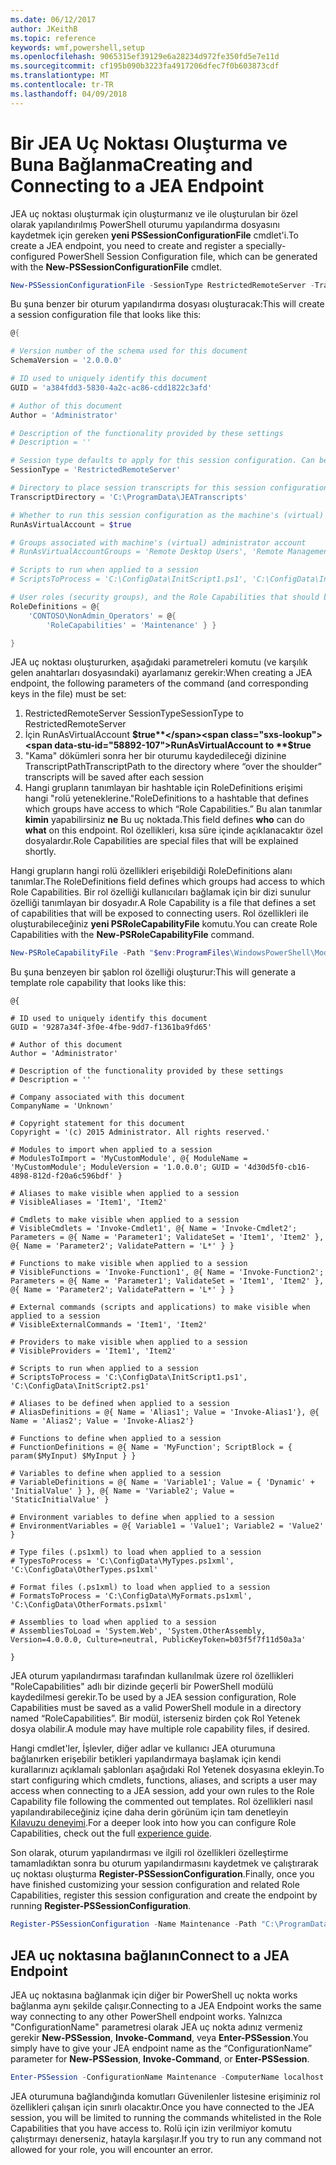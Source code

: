```yaml
---
ms.date: 06/12/2017
author: JKeithB
ms.topic: reference
keywords: wmf,powershell,setup
ms.openlocfilehash: 9065315ef39129e6a28234d972fe350fd5e7e11d
ms.sourcegitcommit: cf195b090b3223fa4917206dfec7f0b603873cdf
ms.translationtype: MT
ms.contentlocale: tr-TR
ms.lasthandoff: 04/09/2018
---
```

# <a name="creating-and-connecting-to-a-jea-endpoint"></a><span data-ttu-id="58892-102">Bir JEA Uç Noktası Oluşturma ve Buna Bağlanma</span><span class="sxs-lookup"><span data-stu-id="58892-102">Creating and Connecting to a JEA Endpoint</span></span>
<span data-ttu-id="58892-103">JEA uç noktası oluşturmak için oluşturmanız ve ile oluşturulan bir özel olarak yapılandırılmış PowerShell oturumu yapılandırma dosyasını kaydetmek için gereken **yeni PSSessionConfigurationFile** cmdlet'i.</span><span class="sxs-lookup"><span data-stu-id="58892-103">To create a JEA endpoint, you need to create and register a specially-configured PowerShell Session Configuration file, which can be generated with the **New-PSSessionConfigurationFile** cmdlet.</span></span>

```powershell
New-PSSessionConfigurationFile -SessionType RestrictedRemoteServer -TranscriptDirectory "C:\ProgramData\JEATranscripts" -RunAsVirtualAccount -RoleDefinitions @{ 'CONTOSO\NonAdmin_Operators' = @{ RoleCapabilities = 'Maintenance' }} -Path "$env:ProgramData\JEAConfiguration\Demo.pssc"
```

<span data-ttu-id="58892-104">Bu şuna benzer bir oturum yapılandırma dosyası oluşturacak:</span><span class="sxs-lookup"><span data-stu-id="58892-104">This will create a session configuration file that looks like this:</span></span>
```powershell
@{

# Version number of the schema used for this document
SchemaVersion = '2.0.0.0'

# ID used to uniquely identify this document
GUID = 'a384fdd3-5830-4a2c-ac86-cdd1822c3afd'

# Author of this document
Author = 'Administrator'

# Description of the functionality provided by these settings
# Description = ''

# Session type defaults to apply for this session configuration. Can be 'RestrictedRemoteServer' (recommended), 'Empty', or 'Default'
SessionType = 'RestrictedRemoteServer'

# Directory to place session transcripts for this session configuration
TranscriptDirectory = 'C:\ProgramData\JEATranscripts'

# Whether to run this session configuration as the machine's (virtual) administrator account
RunAsVirtualAccount = $true

# Groups associated with machine's (virtual) administrator account
# RunAsVirtualAccountGroups = 'Remote Desktop Users', 'Remote Management Users'

# Scripts to run when applied to a session
# ScriptsToProcess = 'C:\ConfigData\InitScript1.ps1', 'C:\ConfigData\InitScript2.ps1'

# User roles (security groups), and the Role Capabilities that should be applied to them when applied to a session
RoleDefinitions = @{
    'CONTOSO\NonAdmin_Operators' = @{
        'RoleCapabilities' = 'Maintenance' } }

}
```
<span data-ttu-id="58892-105">JEA uç noktası oluştururken, aşağıdaki parametreleri komutu (ve karşılık gelen anahtarları dosyasındaki) ayarlamanız gerekir:</span><span class="sxs-lookup"><span data-stu-id="58892-105">When creating a JEA endpoint, the following parameters of the command (and corresponding keys in the file) must be set:</span></span>
1.  <span data-ttu-id="58892-106">RestrictedRemoteServer SessionType</span><span class="sxs-lookup"><span data-stu-id="58892-106">SessionType to RestrictedRemoteServer</span></span>
2.  <span data-ttu-id="58892-107">İçin RunAsVirtualAccount **$true**</span><span class="sxs-lookup"><span data-stu-id="58892-107">RunAsVirtualAccount to **$true**</span></span>
3.  <span data-ttu-id="58892-108">"Kama" dökümleri sonra her bir oturumu kaydedileceği dizinine TranscriptPath</span><span class="sxs-lookup"><span data-stu-id="58892-108">TranscriptPath to the directory where “over the shoulder” transcripts will be saved after each session</span></span>
4.  <span data-ttu-id="58892-109">Hangi grupların tanımlayan bir hashtable için RoleDefinitions erişimi hangi "rolü yeteneklerine."</span><span class="sxs-lookup"><span data-stu-id="58892-109">RoleDefinitions to a hashtable that defines which groups have access to which “Role Capabilities.”</span></span>  <span data-ttu-id="58892-110">Bu alan tanımlar **kimin** yapabilirsiniz **ne** Bu uç noktada.</span><span class="sxs-lookup"><span data-stu-id="58892-110">This field defines **who** can do **what** on this endpoint.</span></span>   <span data-ttu-id="58892-111">Rol özellikleri, kısa süre içinde açıklanacaktır özel dosyalardır.</span><span class="sxs-lookup"><span data-stu-id="58892-111">Role Capabilities are special files that will be explained shortly.</span></span>


<span data-ttu-id="58892-112">Hangi grupların hangi rolü özellikleri erişebildiği RoleDefinitions alanı tanımlar.</span><span class="sxs-lookup"><span data-stu-id="58892-112">The RoleDefinitions field defines which groups had access to which Role Capabilities.</span></span>  <span data-ttu-id="58892-113">Bir rol özelliği kullanıcıları bağlamak için bir dizi sunulur özelliği tanımlayan bir dosyadır.</span><span class="sxs-lookup"><span data-stu-id="58892-113">A Role Capability is a file that defines a set of capabilities that will be exposed to connecting users.</span></span>  <span data-ttu-id="58892-114">Rol özellikleri ile oluşturabileceğiniz **yeni PSRoleCapabilityFile** komutu.</span><span class="sxs-lookup"><span data-stu-id="58892-114">You can create Role Capabilities with the **New-PSRoleCapabilityFile** command.</span></span>

```powershell
New-PSRoleCapabilityFile -Path "$env:ProgramFiles\WindowsPowerShell\Modules\DemoModule\RoleCapabilities\Maintenance.psrc"
```

<span data-ttu-id="58892-115">Bu şuna benzeyen bir şablon rol özelliği oluşturur:</span><span class="sxs-lookup"><span data-stu-id="58892-115">This will generate a template role capability that looks like this:</span></span>
```
@{

# ID used to uniquely identify this document
GUID = '9287a34f-3f0e-4fbe-9dd7-f1361ba9fd65'

# Author of this document
Author = 'Administrator'

# Description of the functionality provided by these settings
# Description = ''

# Company associated with this document
CompanyName = 'Unknown'

# Copyright statement for this document
Copyright = '(c) 2015 Administrator. All rights reserved.'

# Modules to import when applied to a session
# ModulesToImport = 'MyCustomModule', @{ ModuleName = 'MyCustomModule'; ModuleVersion = '1.0.0.0'; GUID = '4d30d5f0-cb16-4898-812d-f20a6c596bdf' }

# Aliases to make visible when applied to a session
# VisibleAliases = 'Item1', 'Item2'

# Cmdlets to make visible when applied to a session
# VisibleCmdlets = 'Invoke-Cmdlet1', @{ Name = 'Invoke-Cmdlet2'; Parameters = @{ Name = 'Parameter1'; ValidateSet = 'Item1', 'Item2' }, @{ Name = 'Parameter2'; ValidatePattern = 'L*' } }

# Functions to make visible when applied to a session
# VisibleFunctions = 'Invoke-Function1', @{ Name = 'Invoke-Function2'; Parameters = @{ Name = 'Parameter1'; ValidateSet = 'Item1', 'Item2' }, @{ Name = 'Parameter2'; ValidatePattern = 'L*' } }

# External commands (scripts and applications) to make visible when applied to a session
# VisibleExternalCommands = 'Item1', 'Item2'

# Providers to make visible when applied to a session
# VisibleProviders = 'Item1', 'Item2'

# Scripts to run when applied to a session
# ScriptsToProcess = 'C:\ConfigData\InitScript1.ps1', 'C:\ConfigData\InitScript2.ps1'

# Aliases to be defined when applied to a session
# AliasDefinitions = @{ Name = 'Alias1'; Value = 'Invoke-Alias1'}, @{ Name = 'Alias2'; Value = 'Invoke-Alias2'}

# Functions to define when applied to a session
# FunctionDefinitions = @{ Name = 'MyFunction'; ScriptBlock = { param($MyInput) $MyInput } }

# Variables to define when applied to a session
# VariableDefinitions = @{ Name = 'Variable1'; Value = { 'Dynamic' + 'InitialValue' } }, @{ Name = 'Variable2'; Value = 'StaticInitialValue' }

# Environment variables to define when applied to a session
# EnvironmentVariables = @{ Variable1 = 'Value1'; Variable2 = 'Value2' }

# Type files (.ps1xml) to load when applied to a session
# TypesToProcess = 'C:\ConfigData\MyTypes.ps1xml', 'C:\ConfigData\OtherTypes.ps1xml'

# Format files (.ps1xml) to load when applied to a session
# FormatsToProcess = 'C:\ConfigData\MyFormats.ps1xml', 'C:\ConfigData\OtherFormats.ps1xml'

# Assemblies to load when applied to a session
# AssembliesToLoad = 'System.Web', 'System.OtherAssembly, Version=4.0.0.0, Culture=neutral, PublicKeyToken=b03f5f7f11d50a3a'

}

```
<span data-ttu-id="58892-116">JEA oturum yapılandırması tarafından kullanılmak üzere rol özellikleri "RoleCapabilities" adlı bir dizinde geçerli bir PowerShell modülü kaydedilmesi gerekir.</span><span class="sxs-lookup"><span data-stu-id="58892-116">To be used by a JEA session configuration, Role Capabilities must be saved as a valid PowerShell module in a directory named “RoleCapabilities”.</span></span> <span data-ttu-id="58892-117">Bir modül, isterseniz birden çok Rol Yetenek dosya olabilir.</span><span class="sxs-lookup"><span data-stu-id="58892-117">A module may have multiple role capability files, if desired.</span></span>

<span data-ttu-id="58892-118">Hangi cmdlet'ler, İşlevler, diğer adlar ve kullanıcı JEA oturumuna bağlanırken erişebilir betikleri yapılandırmaya başlamak için kendi kurallarınızı açıklamalı şablonları aşağıdaki Rol Yetenek dosyasına ekleyin.</span><span class="sxs-lookup"><span data-stu-id="58892-118">To start configuring which cmdlets, functions, aliases, and scripts a user may access when connecting to a JEA session, add your own rules to the Role Capability file following the commented out templates.</span></span> <span data-ttu-id="58892-119">Rol özellikleri nasıl yapılandırabileceğiniz içine daha derin görünüm için tam denetleyin [Kılavuzu deneyimi](http://aka.ms/JEA).</span><span class="sxs-lookup"><span data-stu-id="58892-119">For a deeper look into how you can configure Role Capabilities, check out the full [experience guide](http://aka.ms/JEA).</span></span>

<span data-ttu-id="58892-120">Son olarak, oturum yapılandırması ve ilgili rol özellikleri özelleştirme tamamladıktan sonra bu oturum yapılandırmasını kaydetmek ve çalıştırarak uç noktası oluşturma **Register-PSSessionConfiguration**.</span><span class="sxs-lookup"><span data-stu-id="58892-120">Finally, once you have finished customizing your session configuration and related Role Capabilities, register this session configuration and create the endpoint by running **Register-PSSessionConfiguration**.</span></span>

```powershell
Register-PSSessionConfiguration -Name Maintenance -Path "C:\ProgramData\JEAConfiguration\Demo.pssc"
```

## <a name="connect-to-a-jea-endpoint"></a><span data-ttu-id="58892-121">JEA uç noktasına bağlanın</span><span class="sxs-lookup"><span data-stu-id="58892-121">Connect to a JEA Endpoint</span></span>
<span data-ttu-id="58892-122">JEA uç noktasına bağlanmak için diğer bir PowerShell uç nokta works bağlanma aynı şekilde çalışır.</span><span class="sxs-lookup"><span data-stu-id="58892-122">Connecting to a JEA Endpoint works the same way connecting to any other PowerShell endpoint works.</span></span>  <span data-ttu-id="58892-123">Yalnızca "ConfigurationName" parametresi olarak JEA uç nokta adınız vermeniz gerekir **New-PSSession**, **Invoke-Command**, veya **Enter-PSSession**.</span><span class="sxs-lookup"><span data-stu-id="58892-123">You simply have to give your JEA endpoint name as the “ConfigurationName” parameter for **New-PSSession**, **Invoke-Command**, or **Enter-PSSession**.</span></span>

```powershell
Enter-PSSession -ConfigurationName Maintenance -ComputerName localhost
```
<span data-ttu-id="58892-124">JEA oturumuna bağlandığında komutları Güvenilenler listesine erişiminiz rol özellikleri çalışan için sınırlı olacaktır.</span><span class="sxs-lookup"><span data-stu-id="58892-124">Once you have connected to the JEA session, you will be limited to running the commands whitelisted in the Role Capabilities that you have access to.</span></span> <span data-ttu-id="58892-125">Rolü için izin verilmiyor komutu çalıştırmayı denerseniz, hatayla karşılaşır.</span><span class="sxs-lookup"><span data-stu-id="58892-125">If you try to run any command not allowed for your role, you will encounter an error.</span></span>
